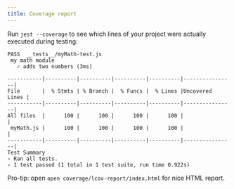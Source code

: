 ```yaml
---
title: Coverage report
---
```


Run `jest --coverage` to see which lines of your project were actually executed during testing:

```plain
PASS  __tests__/myMath-test.js
 my math module
   ✓ adds two numbers (3ms)

-----------|----------|----------|----------|----------|----------------|
File       |  % Stmts | % Branch |  % Funcs |  % Lines |Uncovered Lines |
-----------|----------|----------|----------|----------|----------------|
All files  |      100 |      100 |      100 |      100 |                |
 myMath.js |      100 |      100 |      100 |      100 |                |
-----------|----------|----------|----------|----------|----------------|
Test Summary
› Ran all tests.
› 1 test passed (1 total in 1 test suite, run time 0.922s)
```

Pro-tip: open `open coverage/lcov-report/index.html` for nice HTML report.
